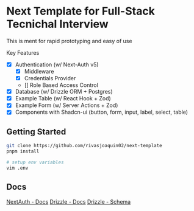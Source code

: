 # Next Template for Full-Stack Tecnichal Interview

This is ment for rapid prototyping and easy of use

Key Features

- [x] Authentication (w/ Next-Auth v5)
    - [x] Middleware
    - [x] Credentials Provider
    - [] Role Based Access Control
- [x] Database (w/ Drizzle ORM + Postgres)
- [x] Example Table (w/ React Hook + Zod)
- [x] Example Form (w/ Server Actions + Zod)
- [x] Components with Shadcn-ui (button, form, input, label, select, table)

## Getting Started

```sh
git clone https://github.com/rivasjoaquin02/next-template
pnpm install

# setup env variables
vim .env
```

## Docs

[NextAuth - Docs](https://authjs.dev/getting-started)
[Drizzle - Docs](https://orm.drizzle.team/docs/overview)
[Drizzle - Schema](https://orm.drizzle.team/docs/sql-schema-declaration)
